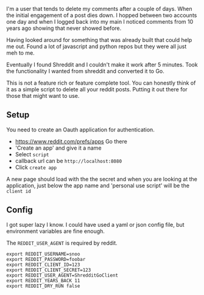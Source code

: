 I'm a user that tends to delete my comments after a couple of days. When the initial engagement of a post dies down. I hopped between two accounts one day and when I logged back into my main I noticed comments from 10 years ago showing that never showed before.

Having looked around for something that was already built that could help me out. Found a lot of javascript and python repos but they were all just meh to me.

Eventually I found Shreddit and I couldn't make it work after 5 minutes. Took the functionality I wanted from shreddit and converted it to Go.

This is not a feature rich or feature complete tool. You can honestly think of it as a simple script to delete all your reddit posts. Putting it out there for those that might want to use.

## Setup
You need to create an Oauth application for authentication. 

* https://www.reddit.com/prefs/apps Go there
* 'Create an app' and give it a name
* Select `script`
* callback url can be `http://localhost:8080`
* Click `create app`

A new page should load with the the secret and when you are looking at the application, just below the app name and 'personal use script' will be the `client id`

## Config

I got super lazy I know. I could have used a yaml or json config file, but environment variables are fine enough.

The `REDDIT_USER_AGENT` is required by reddit.

```shell
export REDDIT_USERNAME=snoo
export REDDIT_PASSWORD=foobar
export REDDIT_CLIENT_ID=123
export REDDIT_CLIENT_SECRET=123
export REDDIT_USER_AGENT=ShredditGoClient
export REDDIT_YEARS_BACK 11
export REDDIT_DRY_RUN false
```